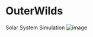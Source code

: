 # OuterWilds
Solar System Simulation
![image](https://github.com/longestcow/OuterWilds/assets/83398131/9defd24c-c84b-4c8a-8060-e913f3c5a79f)
